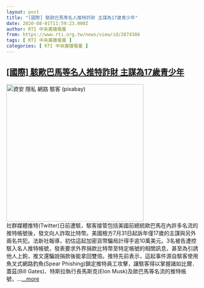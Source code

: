 ```yaml
---
layout: post
title: "[國際] 駭歐巴馬等名人推特詐財 主謀為17歲青少年"
date: 2020-08-01T11:59:23.000Z
author: RTI 中央廣播電臺
from: https://www.rti.org.tw/news/view/id/2074386
tags: [ RTI 中央廣播電臺 ]
categories: [ RTI 中央廣播電臺 ]
---
```

<!--1596283163000-->
[[國際] 駭歐巴馬等名人推特詐財 主謀為17歲青少年](https://www.rti.org.tw/news/view/id/2074386)
------

<div>
<img src="https://static.rti.org.tw/assets/thumbnails/2019/11/12/c011f88ffccf16da6530aaf3667f2eb3.jpg" width="360" alt="資安 隱私 網路 駭客 (pixabay)" title="資安 隱私 網路 駭客 (pixabay)"><br>社群媒體推特(Twitter)日前遭駭，駭客接管包括美國前總統歐巴馬在內許多名流的推特帳號後，發文向人詐取比特幣。美國檢方7月31日起訴年僅17歲的主謀與另外兩名共犯。法新社報導，初估這起加密貨幣騙局計得手逾10萬美元。3名被告遭控駭入名人推特帳號，發表要求外界捐款比特幣至特定帳號的相關訊息，甚至為引誘他人上鉤，推文還騙說捐款後能拿回雙倍。推特先前表示，這起事件源自駭客使用魚叉式網路釣魚(Spear Phishing)鎖定推特員工攻擊，讓駭客得以掌握諸如比爾．蓋茲(Bill Gates)、特斯拉執行長馬斯克(Elon Musk)及歐巴馬等名流的推特帳號，...<a target="_blank" href="https://www.rti.org.tw/news/view/id/2074386">...more</a>
</div>
